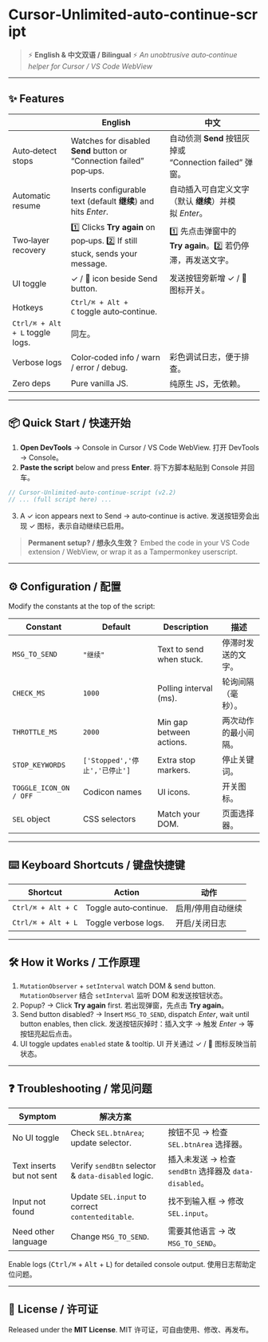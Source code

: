 # Cursor‑Unlimited‑auto‑continue‑script

> ⚡ **English & 中文双语 / Bilingual** ⚡
> *An unobtrusive auto‑continue helper for Cursor / VS Code WebView*

---

## ✨ Features

|                                 | English                                                                      | 中文                                          |
| ------------------------------- | ---------------------------------------------------------------------------- | ------------------------------------------- |
| Auto‑detect stops               | Watches for disabled **Send** button or “Connection failed” pop‑ups.         | 自动侦测 **Send** 按钮灰掉或 “Connection failed” 弹窗。 |
| Automatic resume                | Inserts configurable text (default **继续**) and hits *Enter*.                 | 自动插入可自定义文字（默认 **继续**）并模拟 *Enter*。           |
| Two‑layer recovery              | 1️⃣ Clicks **Try again** on pop‑ups. 2️⃣ If still stuck, sends your message. | 1️⃣ 先点击弹窗中的 **Try again**。2️⃣ 若仍停滞，再发送文字。   |
| UI toggle                       | ✓ / ⃠ icon beside Send button.                                               | 发送按钮旁新增 ✓ / ⃠ 图标开关。                         |
| Hotkeys                         | `Ctrl/⌘ + Alt + C` toggle auto‑continue.                                     |                                             |
| `Ctrl/⌘ + Alt + L` toggle logs. | 同左。                                                                          |                                             |
| Verbose logs                    | Color‑coded info / warn / error / debug.                                     | 彩色调试日志，便于排查。                                |
| Zero deps                       | Pure vanilla JS.                                                             | 纯原生 JS，无依赖。                                 |

---

## 📦 Quick Start / 快速开始

1. **Open DevTools** → Console in Cursor / VS Code WebView.
   打开 DevTools → Console。
2. **Paste the script** below and press **Enter**.
   将下方脚本粘贴到 Console 并回车。

```js
// Cursor‑Unlimited‑auto‑continue‑script (v2.2)
// ... (full script here) ...
```

3. A ✓ icon appears next to Send → auto‑continue is active.
   发送按钮旁会出现 ✓ 图标，表示自动继续已启用。

> **Permanent setup? / 想永久生效？**
> Embed the code in your VS Code extension / WebView, or wrap it as a Tampermonkey userscript.

---

## ⚙️ Configuration / 配置

Modify the constants at the top of the script:

| Constant               | Default                  | Description              | 描述         |
| ---------------------- | ------------------------ | ------------------------ | ---------- |
| `MSG_TO_SEND`          | `"继续"`                   | Text to send when stuck. | 停滞时发送的文字。  |
| `CHECK_MS`             | `1000`                   | Polling interval (ms).   | 轮询间隔（毫秒）。  |
| `THROTTLE_MS`          | `2000`                   | Min gap between actions. | 两次动作的最小间隔。 |
| `STOP_KEYWORDS`        | `['Stopped','停止','已停止']` | Extra stop markers.      | 停止关键词。     |
| `TOGGLE_ICON_ON / OFF` | Codicon names            | UI icons.                | 开关图标。      |
| `SEL` object           | CSS selectors            | Match your DOM.          | 页面选择器。     |

---

## ⌨️ Keyboard Shortcuts / 键盘快捷键

| Shortcut           | Action                | 动作        |
| ------------------ | --------------------- | --------- |
| `Ctrl/⌘ + Alt + C` | Toggle auto‑continue. | 启用/停用自动继续 |
| `Ctrl/⌘ + Alt + L` | Toggle verbose logs.  | 开启/关闭日志   |

---

## 🛠️ How it Works / 工作原理

1. `MutationObserver` + `setInterval` watch DOM & send button.
   `MutationObserver` 结合 `setInterval` 监听 DOM 和发送按钮状态。
2. Popup? → Click **Try again** first.
   若出现弹窗，先点击 **Try again**。
3. Send button disabled? → Insert `MSG_TO_SEND`, dispatch *Enter*, wait until button enables, then click.
   发送按钮灰掉时：插入文字 → 触发 *Enter* → 等按钮亮起后点击。
4. UI toggle updates `enabled` state & tooltip.
   UI 开关通过 ✓ / ⃠ 图标反映当前状态。

---

## ❓ Troubleshooting / 常见问题

| Symptom                   | 解决方案                                               |                                            |
| ------------------------- | -------------------------------------------------- | ------------------------------------------ |
| No UI toggle              | Check `SEL.btnArea`; update selector.              | 按钮不见 → 检查 `SEL.btnArea` 选择器。               |
| Text inserts but not sent | Verify `sendBtn` selector & `data-disabled` logic. | 插入未发送 → 检查 `sendBtn` 选择器及 `data-disabled`。 |
| Input not found           | Update `SEL.input` to correct `contenteditable`.   | 找不到输入框 → 修改 `SEL.input`。                   |
| Need other language       | Change `MSG_TO_SEND`.                              | 需要其他语言 → 改 `MSG_TO_SEND`。                  |

Enable logs (<kbd>Ctrl/⌘</kbd> + <kbd>Alt</kbd> + <kbd>L</kbd>) for detailed console output.
使用日志帮助定位问题。

---

## 📄 License / 许可证

Released under the **MIT License**.
MIT 许可证，可自由使用、修改、再发布。
